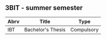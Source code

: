 ## 3BIT - summer semester

| Abrv | Title                                           | Type                |
|------|-------------------------------------------------|---------------------|
| IBT  | Bachelor's Thesis                               | Compulsory          |
